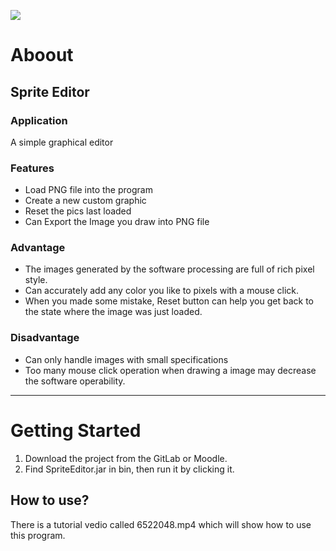 ![](https://ws4.sinaimg.cn/large/006tNbRwly1fys6d5zkntj30u00vaabt.jpg)
# Aboout
## Sprite Editor
### Application
A simple graphical editor  

### Features
- Load PNG file into the program
- Create a new custom graphic
- Reset the pics last loaded
- Can Export the Image you draw into PNG file

### Advantage
- The images generated by the software processing are full of rich pixel style.
- Can accurately add any color you like to pixels with a mouse click.
- When you made some mistake, Reset button can help you get back to the state where the image was just loaded.

### Disadvantage
- Can only handle images with small specifications
- Too many mouse click operation when drawing a image may decrease the software operability.

---
# Getting Started
1. Download the project from the GitLab or Moodle.
2. Find SpriteEditor.jar in bin, then run it by clicking it.

## How to use?
There is a tutorial vedio called 6522048.mp4 which will show how to use this program.
